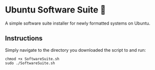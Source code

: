 # Ubuntu Software Suite 🐧 
A simple software suite installer for newly formatted systems on Ubuntu.

## Instructions

Simply navigate to the directory you downloaded the script to and run:

    chmod +x SoftwareSuite.sh
    sudo ./SoftwareSuite.sh
